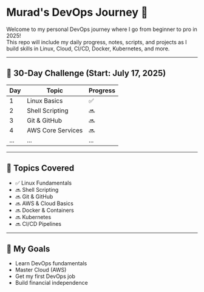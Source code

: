 # Murad's DevOps Journey 🚀

Welcome to my personal DevOps journey where I go from beginner to pro in 2025!  
This repo will include my daily progress, notes, scripts, and projects as I build skills in Linux, Cloud, CI/CD, Docker, Kubernetes, and more.

---

## 📅 30-Day Challenge (Start: July 17, 2025)

| Day | Topic             | Progress |
|-----|------------------|----------|
| 1   | Linux Basics      | ✅ |
| 2   | Shell Scripting   | 🔜 |
| 3   | Git & GitHub      | 🔜 |
| 4   | AWS Core Services | 🔜 |
| ... | ...               | ...     |

---

## 📂 Topics Covered
- ✅ Linux Fundamentals
- 🔜 Shell Scripting
- 🔜 Git & GitHub
- 🔜 AWS & Cloud Basics
- 🔜 Docker & Containers
- 🔜 Kubernetes
- 🔜 CI/CD Pipelines

---

## 🌱 My Goals
- Learn DevOps fundamentals
- Master Cloud (AWS)
- Get my first DevOps job
- Build financial independence
